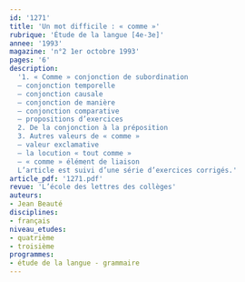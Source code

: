 ```yaml
---
id: '1271'
title: 'Un mot difficile : « comme »'
rubrique: 'Étude de la langue [4e-3e]'
annee: '1993'
magazine: 'n°2 1er octobre 1993'
pages: '6'
description: 
  '1. « Comme » conjonction de subordination
  – conjonction temporelle
  – conjonction causale
  – conjonction de manière
  – conjonction comparative
  – propositions d’exercices
  2. De la conjonction à la préposition
  3. Autres valeurs de « comme »
  – valeur exclamative
  – la locution « tout comme »
  – « comme » élément de liaison
  L’article est suivi d’une série d’exercices corrigés.'
article_pdf: '1271.pdf'
revue: 'L’école des lettres des collèges'
auteurs:
- Jean Beauté
disciplines:
- français
niveau_etudes:
- quatrième
- troisième
programmes:
- étude de la langue - grammaire
---
```

